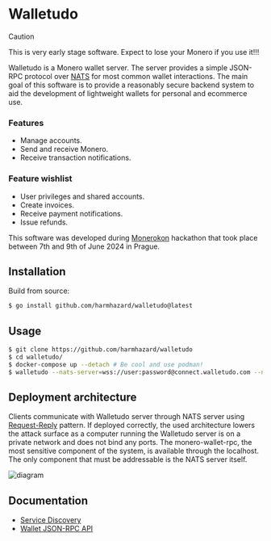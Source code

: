 # Walletudo

> [!CAUTION]
> This is very early stage software. Expect to lose your Monero if you use it!!!

Walletudo is a Monero wallet server. The server provides a simple JSON-RPC protocol over [NATS](https://nats.io)
for most common wallet interactions. The main goal of this software is to provide a reasonably secure backend system to aid the development of lightweight
wallets for personal and ecommerce use.

### Features

* Manage accounts.
* Send and receive Monero.
* Receive transaction notifications.

### Feature wishlist

* User privileges and shared accounts.
* Create invoices.
* Receive payment notifications.
* Issue refunds.

This software was developed during [Monerokon](https://monerokon.org) hackathon that took place between 7th and 9th of
June 2024 in Prague.

## Installation

Build from source:

```bash
$ go install github.com/harmhazard/walletudo@latest
```

## Usage

```bash
$ git clone https://github.com/harmhazard/walletudo
$ cd walletudo/
$ docker-compose up --detach # Be cool and use podman!
$ walletudo --nats-server=wss://user:password@connect.walletudo.com --nats-rpc-subject=wallets.demo1.rpc --nats-discovery-subject "wallets.discover"
```

## Deployment architecture

Clients communicate with Walletudo server through NATS server using [Request-Reply](https://docs.nats.io/nats-concepts/core-nats/reqreply) pattern.
If deployed correctly, the used architecture lowers the attack surface as a computer running the Walletudo server is
on a private network and does not bind any ports. The monero-wallet-rpc, the most sensitive component of the system, is available through the localhost.
The only component that must be addressable is the NATS server itself.

![diagram](https://github.com/harmhazard/walletudo/assets/130958180/3db8f1e0-2ecb-4d85-84d5-8179bfbad11c "Walletudo architecture")

## Documentation

* [Service Discovery](docs/ServiceDiscovery.md)
* [Wallet JSON-RPC API](docs/WalletAPI.md)

